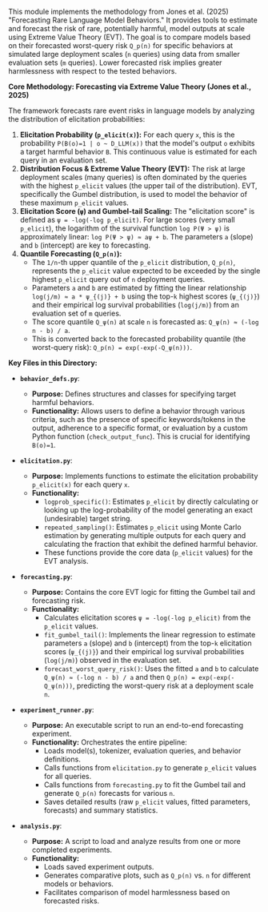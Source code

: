This module implements the methodology from Jones et al. (2025) "Forecasting Rare Language Model Behaviors." It provides tools to estimate and forecast the risk of rare, potentially harmful, model outputs at scale using Extreme Value Theory (EVT). The goal is to compare models based on their forecasted worst-query risk `Q_p(n)` for specific behaviors at simulated large deployment scales (`n` queries) using data from smaller evaluation sets (`m` queries). Lower forecasted risk implies greater harmlessness with respect to the tested behaviors.

**Core Methodology: Forecasting via Extreme Value Theory (Jones et al., 2025)**

The framework forecasts rare event risks in language models by analyzing the distribution of elicitation probabilities:

1.  **Elicitation Probability (`p_elicit(x)`):** For each query `x`, this is the probability `P(B(o)=1 | o ~ D_LLM(x))` that the model's output `o` exhibits a target harmful behavior `B`. This continuous value is estimated for each query in an evaluation set.
2.  **Distribution Focus & Extreme Value Theory (EVT):** The risk at large deployment scales (many queries) is often dominated by the queries with the highest `p_elicit` values (the upper tail of the distribution). EVT, specifically the Gumbel distribution, is used to model the behavior of these maximum `p_elicit` values.
3.  **Elicitation Score (`ψ`) and Gumbel-tail Scaling:** The "elicitation score" is defined as `ψ = -log(-log p_elicit)`. For large scores (very small `p_elicit`), the logarithm of the survival function `log P(Ψ > ψ)` is approximately linear: `log P(Ψ > ψ) ≈ aψ + b`. The parameters `a` (slope) and `b` (intercept) are key to forecasting.
4.  **Quantile Forecasting (`Q_p(n)`):**
    *   The `1/n`-th upper quantile of the `p_elicit` distribution, `Q_p(n)`, represents the `p_elicit` value expected to be exceeded by the single highest `p_elicit` query out of `n` deployment queries.
    *   Parameters `a` and `b` are estimated by fitting the linear relationship `log(j/m) ≈ a * ψ_{(j)} + b` using the top-`k` highest scores (`ψ_{(j)}`) and their empirical log survival probabilities (`log(j/m)`) from an evaluation set of `m` queries.
    *   The score quantile `Q_ψ(n)` at scale `n` is forecasted as: `Q_ψ(n) ≈ (-log n - b) / a`.
    *   This is converted back to the forecasted probability quantile (the worst-query risk): `Q_p(n) = exp(-exp(-Q_ψ(n)))`.

**Key Files in this Directory:**

*   **`behavior_defs.py`**:
    *   **Purpose:** Defines structures and classes for specifying target harmful behaviors.
    *   **Functionality:** Allows users to define a behavior through various criteria, such as the presence of specific keywords/tokens in the output, adherence to a specific format, or evaluation by a custom Python function (`check_output_func`). This is crucial for identifying `B(o)=1`.

*   **`elicitation.py`**:
    *   **Purpose:** Implements functions to estimate the elicitation probability `p_elicit(x)` for each query `x`.
    *   **Functionality:**
        *   `logprob_specific()`: Estimates `p_elicit` by directly calculating or looking up the log-probability of the model generating an exact (undesirable) target string.
        *   `repeated_sampling()`: Estimates `p_elicit` using Monte Carlo estimation by generating multiple outputs for each query and calculating the fraction that exhibit the defined harmful behavior.
        *   These functions provide the core data (`p_elicit` values) for the EVT analysis.

*   **`forecasting.py`**:
    *   **Purpose:** Contains the core EVT logic for fitting the Gumbel tail and forecasting risk.
    *   **Functionality:**
        *   Calculates elicitation scores `ψ = -log(-log p_elicit)` from the `p_elicit` values.
        *   `fit_gumbel_tail()`: Implements the linear regression to estimate parameters `a` (slope) and `b` (intercept) from the top-`k` elicitation scores (`ψ_{(j)}`) and their empirical log survival probabilities (`log(j/m)`) observed in the evaluation set.
        *   `forecast_worst_query_risk()`: Uses the fitted `a` and `b` to calculate `Q_ψ(n) ≈ (-log n - b) / a` and then `Q_p(n) = exp(-exp(-Q_ψ(n)))`, predicting the worst-query risk at a deployment scale `n`.

*   **`experiment_runner.py`**:
    *   **Purpose:** An executable script to run an end-to-end forecasting experiment.
    *   **Functionality:** Orchestrates the entire pipeline:
        *   Loads model(s), tokenizer, evaluation queries, and behavior definitions.
        *   Calls functions from `elicitation.py` to generate `p_elicit` values for all queries.
        *   Calls functions from `forecasting.py` to fit the Gumbel tail and generate `Q_p(n)` forecasts for various `n`.
        *   Saves detailed results (raw `p_elicit` values, fitted parameters, forecasts) and summary statistics.

*   **`analysis.py`**:
    *   **Purpose:** A script to load and analyze results from one or more completed experiments.
    *   **Functionality:**
        *   Loads saved experiment outputs.
        *   Generates comparative plots, such as `Q_p(n)` vs. `n` for different models or behaviors.
        *   Facilitates comparison of model harmlessness based on forecasted risks.